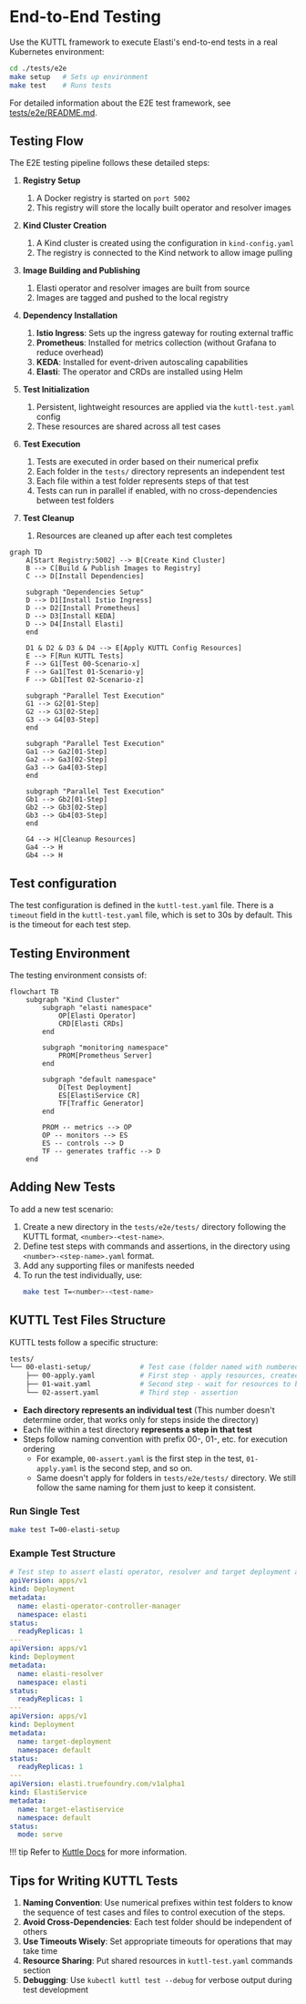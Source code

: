 
# End-to-End Testing

Use the KUTTL framework to execute Elasti's end-to-end tests in a real Kubernetes environment:

```bash
cd ./tests/e2e
make setup   # Sets up environment
make test    # Runs tests
```

For detailed information about the E2E test framework, see [tests/e2e/README.md](https://github.com/truefoundry/KubeElasti/blob/main/tests/e2e/README.md).

## Testing Flow

The E2E testing pipeline follows these detailed steps:

1. **Registry Setup**
    1. A Docker registry is started on `port 5002`
    2. This registry will store the locally built operator and resolver images

2. **Kind Cluster Creation**
    1. A Kind cluster is created using the configuration in `kind-config.yaml`
    2. The registry is connected to the Kind network to allow image pulling


3. **Image Building and Publishing**
    1. Elasti operator and resolver images are built from source
    2. Images are tagged and pushed to the local registry

4. **Dependency Installation**
    1. **Istio Ingress**: Sets up the ingress gateway for routing external traffic
    2. **Prometheus**: Installed for metrics collection (without Grafana to reduce overhead)
    3. **KEDA**: Installed for event-driven autoscaling capabilities
    4. **Elasti**: The operator and CRDs are installed using Helm

5. **Test Initialization**
    1. Persistent, lightweight resources are applied via the `kuttl-test.yaml` config
    2. These resources are shared across all test cases

6. **Test Execution**
    1. Tests are executed in order based on their numerical prefix
    2. Each folder in the `tests/` directory represents an independent test
    3. Each file within a test folder represents steps of that test
    4. Tests can run in parallel if enabled, with no cross-dependencies between test folders

7. **Test Cleanup**
    1. Resources are cleaned up after each test completes


```mermaid
graph TD
    A[Start Registry:5002] --> B[Create Kind Cluster]
    B --> C[Build & Publish Images to Registry]
    C --> D[Install Dependencies]

    subgraph "Dependencies Setup"
    D --> D1[Install Istio Ingress]
    D --> D2[Install Prometheus]
    D --> D3[Install KEDA]
    D --> D4[Install Elasti]
    end

    D1 & D2 & D3 & D4 --> E[Apply KUTTL Config Resources]
    E --> F[Run KUTTL Tests]
    F --> G1[Test 00-Scenario-x]
    F --> Ga1[Test 01-Scenario-y]
    F --> Gb1[Test 02-Scenario-z]

    subgraph "Parallel Test Execution"
    G1 --> G2[01-Step]
    G2 --> G3[02-Step]
    G3 --> G4[03-Step]
    end

    subgraph "Parallel Test Execution"
    Ga1 --> Ga2[01-Step]
    Ga2 --> Ga3[02-Step]
    Ga3 --> Ga4[03-Step]
    end

    subgraph "Parallel Test Execution"
    Gb1 --> Gb2[01-Step]
    Gb2 --> Gb3[02-Step]
    Gb3 --> Gb4[03-Step]
    end

    G4 --> H[Cleanup Resources]
    Ga4 --> H
    Gb4 --> H
```

## Test configuration

The test configuration is defined in the `kuttl-test.yaml` file.
There is a `timeout` field in the `kuttl-test.yaml` file, which is set to 30s by default. This is the timeout for each test step.

## Testing Environment

The testing environment consists of:

```mermaid
flowchart TB
    subgraph "Kind Cluster"
        subgraph "elasti namespace"
            OP[Elasti Operator]
            CRD[Elasti CRDs]
        end

        subgraph "monitoring namespace"
            PROM[Prometheus Server]
        end

        subgraph "default namespace"
            D[Test Deployment]
            ES[ElastiService CR]
            TF[Traffic Generator]
        end

        PROM -- metrics --> OP
        OP -- monitors --> ES
        ES -- controls --> D
        TF -- generates traffic --> D
    end
```

## Adding New Tests

To add a new test scenario:

1. Create a new directory in the `tests/e2e/tests/` directory following the KUTTL format, `<number>-<test-name>`.
2. Define test steps with commands and assertions, in the directory using `<number>-<step-name>.yaml` format.
3. Add any supporting files or manifests needed
4. To run the test individually, use:
   ```bash
   make test T=<number>-<test-name>
   ```

## KUTTL Test Files Structure

KUTTL tests follow a specific structure:

```bash
tests/
└── 00-elasti-setup/            # Test case (folder named with numbered prefix)
    ├── 00-apply.yaml           # First step - apply resources, created the required scenario.
    ├── 01-wait.yaml            # Second step - wait for resources to be ready.
    └── 02-assert.yaml          # Third step - assertion
```

- **Each directory represents an individual test** (This number doesn't determine order, that works only for steps inside the directory)
- Each file within a test directory **represents a step in that test**
- Steps follow naming convention with prefix 00-, 01-, etc. for execution ordering
    - For example, `00-assert.yaml` is the first step in the test, `01-apply.yaml` is the second step, and so on.
    - Same doesn't apply for folders in `tests/e2e/tests/` directory. We still follow the same naming for them just to keep it consistent.

### Run Single Test

```bash
make test T=00-elasti-setup
```

### Example Test Structure

```yaml
# Test step to assert elasti operator, resolver and target deployment are running, and if elasti service is in serve mode.
apiVersion: apps/v1
kind: Deployment
metadata:
  name: elasti-operator-controller-manager
  namespace: elasti
status:
  readyReplicas: 1
---
apiVersion: apps/v1
kind: Deployment
metadata:
  name: elasti-resolver
  namespace: elasti
status:
  readyReplicas: 1
---
apiVersion: apps/v1
kind: Deployment
metadata:
  name: target-deployment
  namespace: default
status:
  readyReplicas: 1
---
apiVersion: elasti.truefoundry.com/v1alpha1
kind: ElastiService
metadata:
  name: target-elastiservice
  namespace: default
status:
  mode: serve
```

!!! tip 
    Refer to [Kuttle Docs](https://kuttl.dev/docs/testing/steps.html#format) for more information.

## Tips for Writing KUTTL Tests

1. **Naming Convention**: Use numerical prefixes within test folders to know the sequence of test cases and files to control execution of the steps.
2. **Avoid Cross-Dependencies**: Each test folder should be independent of others
3. **Use Timeouts Wisely**: Set appropriate timeouts for operations that may take time
4. **Resource Sharing**: Put shared resources in `kuttl-test.yaml` commands section
5. **Debugging**: Use `kubectl kuttl test --debug` for verbose output during test development

